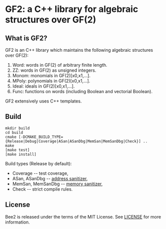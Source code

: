 GF2: a C++ library for algebraic structures over GF(2)
======================================================

What is GF2?
-------------

GF2 is an C++ library which maintains the following algebraic structures
over GF(2):

1. Word: words in GF(2) of arbitrary finite length.
2. ZZ: words in GF(2) as unsigned integers.
3. Monom: monomials in GF(2)[x0,x1,...].
4. MPoly: polynomials in GF(2)[x0,x1,...].
5. Ideal: ideals in GF(2)[x0,x1,...].
6. Func: functions on words (including Boolean and vectorial Boolean).

GF2 extensively uses C++ templates.

Build
-----

    mkdir build
    cd build
    cmake [-DCMAKE_BUILD_TYPE={Release|Debug|Coverage|ASan|ASanDbg|MemSan|MemSanDbg|Check}] ..
    make
    [make test]
    [make install]

Build types (Release by default):
   
*  Coverage -- test coverage,
*  ASan, ASanDbg -- [address sanitizer](http://en.wikipedia.org/wiki/AddressSanitizer),
*  MemSan, MemSanDbg -- [memory sanitizer](http://code.google.com/p/memory-sanitizer/),
*  Check -- strict compile rules.

License
-------

Bee2 is released under the terms of the MIT License. 
See [LICENSE](LICENSE) for more information.
